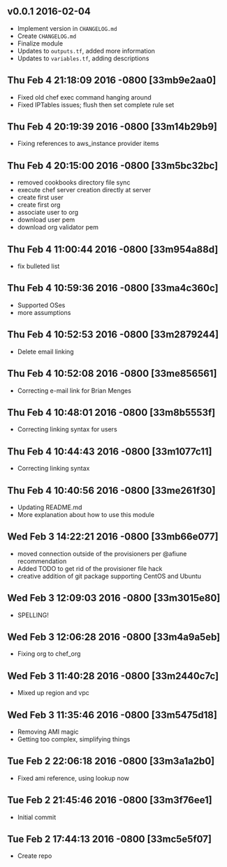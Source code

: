 v0.0.1 2016-02-04
-------------------
- Implement version in `CHANGELOG.md`
- Create `CHANGELOG.md`
- Finalize module
- Updates to `outputs.tf`, added more information
- Updates to `variables.tf`, adding descriptions

Thu Feb 4 21:18:09 2016 -0800 [33mb9e2aa0]
-------------------
- Fixed old chef exec command hanging around
- Fixed IPTables issues; flush then set complete rule set

Thu Feb 4 20:19:39 2016 -0800 [33m14b29b9]
-------------------
- Fixing references to aws_instance provider items

Thu Feb 4 20:15:00 2016 -0800 [33m5bc32bc]
-------------------
- removed cookbooks directory file sync
- execute chef server creation directly at server
- create first user
- create first org
- associate user to org
- download user pem
- download org validator pem

Thu Feb 4 11:00:44 2016 -0800 [33m954a88d]
-------------------
- fix bulleted list

Thu Feb 4 10:59:36 2016 -0800 [33ma4c360c]
-------------------
- Supported OSes
- more assumptions

Thu Feb 4 10:52:53 2016 -0800 [33m2879244]
-------------------
- Delete email linking

Thu Feb 4 10:52:08 2016 -0800 [33me856561]
-------------------
- Correcting e-mail link for Brian Menges

Thu Feb 4 10:48:01 2016 -0800 [33m8b5553f]
-------------------
- Correcting linking syntax for users

Thu Feb 4 10:44:43 2016 -0800 [33m1077c11]
-------------------
- Correcting linking syntax

Thu Feb 4 10:40:56 2016 -0800 [33me261f30]
-------------------
- Updating README.md
- More explanation about how to use this module

Wed Feb 3 14:22:21 2016 -0800 [33mb66e077]
-------------------
- moved connection outside of the provisioners per @afiune recommendation
- Added TODO to get rid of the provisioner file hack
- creative addition of git package supporting CentOS and Ubuntu

Wed Feb 3 12:09:03 2016 -0800 [33m3015e80]
-------------------
- SPELLING!

Wed Feb 3 12:06:28 2016 -0800 [33m4a9a5eb]
-------------------
- Fixing org to chef_org

Wed Feb 3 11:40:28 2016 -0800 [33m2440c7c]
-------------------
- Mixed up region and vpc

Wed Feb 3 11:35:46 2016 -0800 [33m5475d18]
-------------------
- Removing AMI magic
- Getting too complex, simplifying things

Tue Feb 2 22:06:18 2016 -0800 [33m3a1a2b0]
-------------------
- Fixed ami reference, using lookup now

Tue Feb 2 21:45:46 2016 -0800 [33m3f76ee1]
-------------------
- Initial commit

Tue Feb 2 17:44:13 2016 -0800 [33mc5e5f07]
-------------------
- Create repo
